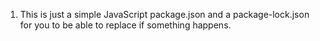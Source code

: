 1. This is just a simple JavaScript package.json and a package-lock.json for you to be able to replace if something happens. 
